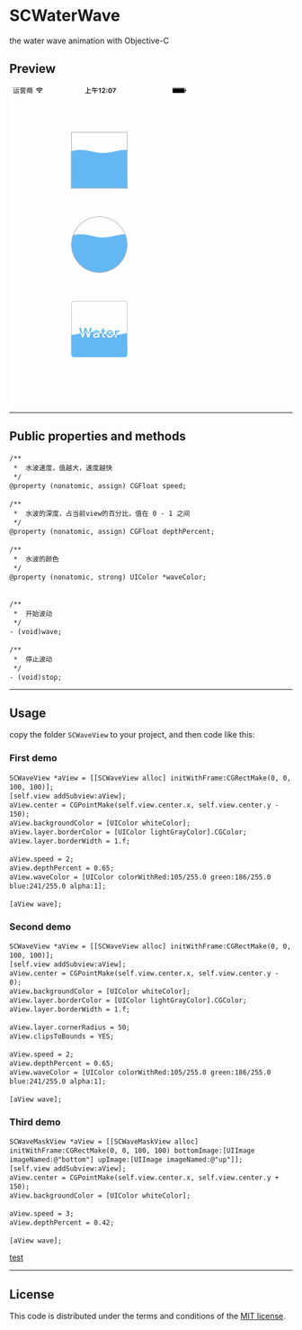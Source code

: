 # SCWaterWave
the water wave animation with Objective-C  

## Preview
![image](https://raw.githubusercontent.com/Aevit/SCWaterWave/master/screenshots/ios-wave-animation-3.gif)  

--- 

## Public properties and methods

```
/**
 *  水波速度，值越大，速度越快
 */
@property (nonatomic, assign) CGFloat speed;

/**
 *  水波的深度，占当前view的百分比，值在 0 - 1 之间
 */
@property (nonatomic, assign) CGFloat depthPercent;

/**
 *  水波的颜色
 */
@property (nonatomic, strong) UIColor *waveColor;


/**
 *  开始波动
 */
- (void)wave;

/**
 *  停止波动
 */
- (void)stop;
```

---

## Usage

copy the folder `SCWaveView` to your project, and then code like this:  

### First demo

```
SCWaveView *aView = [[SCWaveView alloc] initWithFrame:CGRectMake(0, 0, 100, 100)];
[self.view addSubview:aView];
aView.center = CGPointMake(self.view.center.x, self.view.center.y - 150);
aView.backgroundColor = [UIColor whiteColor];
aView.layer.borderColor = [UIColor lightGrayColor].CGColor;
aView.layer.borderWidth = 1.f;
    
aView.speed = 2;
aView.depthPercent = 0.65;
aView.waveColor = [UIColor colorWithRed:105/255.0 green:186/255.0 blue:241/255.0 alpha:1];
    
[aView wave];
```


### Second demo

```
SCWaveView *aView = [[SCWaveView alloc] initWithFrame:CGRectMake(0, 0, 100, 100)];
[self.view addSubview:aView];
aView.center = CGPointMake(self.view.center.x, self.view.center.y - 0);
aView.backgroundColor = [UIColor whiteColor];
aView.layer.borderColor = [UIColor lightGrayColor].CGColor;
aView.layer.borderWidth = 1.f;

aView.layer.cornerRadius = 50;
aView.clipsToBounds = YES;
    
aView.speed = 2;
aView.depthPercent = 0.65;
aView.waveColor = [UIColor colorWithRed:105/255.0 green:186/255.0 blue:241/255.0 alpha:1];
    
[aView wave];
```

### Third demo

```
SCWaveMaskView *aView = [[SCWaveMaskView alloc] initWithFrame:CGRectMake(0, 0, 100, 100) bottomImage:[UIImage imageNamed:@"bottom"] upImage:[UIImage imageNamed:@"up"]];
[self.view addSubview:aView];
aView.center = CGPointMake(self.view.center.x, self.view.center.y + 150);
aView.backgroundColor = [UIColor whiteColor];
    
aView.speed = 3;
aView.depthPercent = 0.42;
    
[aView wave];
```


[test](qmkege://kege.com?action=selection&act_id=活动id&gift=是否制作礼物)

---

## License

This code is distributed under the terms and conditions of the [MIT license](https://raw.githubusercontent.com/Aevit/SCWaterWave/master/LICENSE). 
